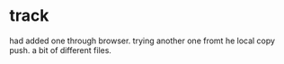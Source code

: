 # track

had added one through browser. trying another one fromt he local copy push. a bit of different files. 
